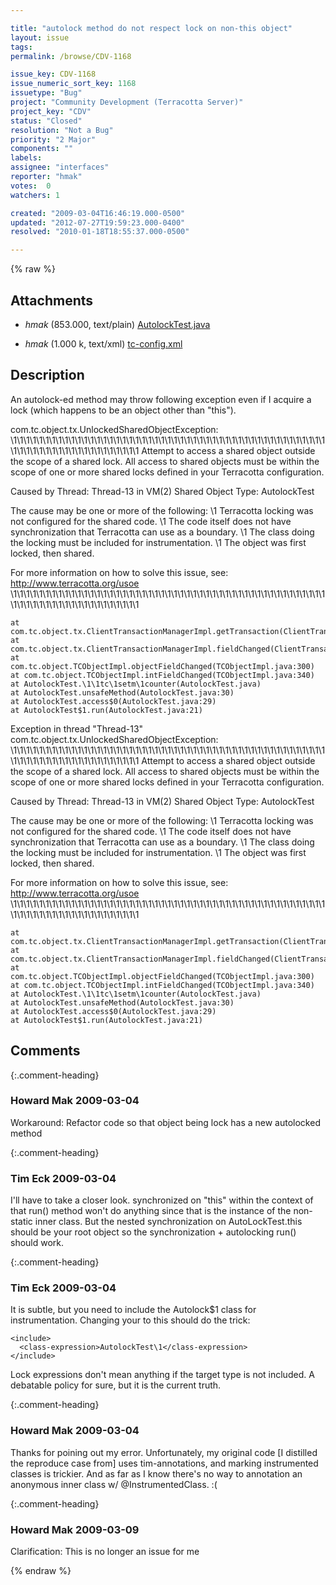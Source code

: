 ```yaml
---

title: "autolock method do not respect lock on non-this object"
layout: issue
tags: 
permalink: /browse/CDV-1168

issue_key: CDV-1168
issue_numeric_sort_key: 1168
issuetype: "Bug"
project: "Community Development (Terracotta Server)"
project_key: "CDV"
status: "Closed"
resolution: "Not a Bug"
priority: "2 Major"
components: ""
labels: 
assignee: "interfaces"
reporter: "hmak"
votes:  0
watchers: 1

created: "2009-03-04T16:46:19.000-0500"
updated: "2012-07-27T19:59:23.000-0400"
resolved: "2010-01-18T18:55:37.000-0500"

---
```




{% raw %}


## Attachments
  
* <em>hmak</em> (853.000, text/plain) [AutolockTest.java](/attachments/CDV/CDV-1168/AutolockTest.java)
  
* <em>hmak</em> (1.000 k, text/xml) [tc-config.xml](/attachments/CDV/CDV-1168/tc-config.xml)
  



## Description

<div markdown="1" class="description">

An autolock-ed method may throw following exception even if I acquire a lock (which happens to be an object other than "this").

com.tc.object.tx.UnlockedSharedObjectException: 
\1\1\1\1\1\1\1\1\1\1\1\1\1\1\1\1\1\1\1\1\1\1\1\1\1\1\1\1\1\1\1\1\1\1\1\1\1\1\1\1\1\1\1\1\1\1\1\1\1\1\1\1\1\1\1\1\1\1\1\1\1\1\1\1\1\1\1\1\1
Attempt to access a shared object outside the scope of a shared lock.
All access to shared objects must be within the scope of one or more
shared locks defined in your Terracotta configuration.

Caused by Thread: Thread-13 in VM(2)
Shared Object Type: AutolockTest

The cause may be one or more of the following:
 \1 Terracotta locking was not configured for the shared code.
 \1 The code itself does not have synchronization that Terracotta
   can use as a boundary.
 \1 The class doing the locking must be included for instrumentation.
 \1 The object was first locked, then shared.

For more information on how to solve this issue, see:
http://www.terracotta.org/usoe
\1\1\1\1\1\1\1\1\1\1\1\1\1\1\1\1\1\1\1\1\1\1\1\1\1\1\1\1\1\1\1\1\1\1\1\1\1\1\1\1\1\1\1\1\1\1\1\1\1\1\1\1\1\1\1\1\1\1\1\1\1\1\1\1\1\1\1\1\1

	at com.tc.object.tx.ClientTransactionManagerImpl.getTransaction(ClientTransactionManagerImpl.java:355)
	at com.tc.object.tx.ClientTransactionManagerImpl.fieldChanged(ClientTransactionManagerImpl.java:650)
	at com.tc.object.TCObjectImpl.objectFieldChanged(TCObjectImpl.java:300)
	at com.tc.object.TCObjectImpl.intFieldChanged(TCObjectImpl.java:340)
	at AutolockTest.\1\1tc\1setm\1counter(AutolockTest.java)
	at AutolockTest.unsafeMethod(AutolockTest.java:30)
	at AutolockTest.access$0(AutolockTest.java:29)
	at AutolockTest$1.run(AutolockTest.java:21)
Exception in thread "Thread-13" com.tc.object.tx.UnlockedSharedObjectException: 
\1\1\1\1\1\1\1\1\1\1\1\1\1\1\1\1\1\1\1\1\1\1\1\1\1\1\1\1\1\1\1\1\1\1\1\1\1\1\1\1\1\1\1\1\1\1\1\1\1\1\1\1\1\1\1\1\1\1\1\1\1\1\1\1\1\1\1\1\1
Attempt to access a shared object outside the scope of a shared lock.
All access to shared objects must be within the scope of one or more
shared locks defined in your Terracotta configuration.

Caused by Thread: Thread-13 in VM(2)
Shared Object Type: AutolockTest

The cause may be one or more of the following:
 \1 Terracotta locking was not configured for the shared code.
 \1 The code itself does not have synchronization that Terracotta
   can use as a boundary.
 \1 The class doing the locking must be included for instrumentation.
 \1 The object was first locked, then shared.

For more information on how to solve this issue, see:
http://www.terracotta.org/usoe
\1\1\1\1\1\1\1\1\1\1\1\1\1\1\1\1\1\1\1\1\1\1\1\1\1\1\1\1\1\1\1\1\1\1\1\1\1\1\1\1\1\1\1\1\1\1\1\1\1\1\1\1\1\1\1\1\1\1\1\1\1\1\1\1\1\1\1\1\1

	at com.tc.object.tx.ClientTransactionManagerImpl.getTransaction(ClientTransactionManagerImpl.java:355)
	at com.tc.object.tx.ClientTransactionManagerImpl.fieldChanged(ClientTransactionManagerImpl.java:650)
	at com.tc.object.TCObjectImpl.objectFieldChanged(TCObjectImpl.java:300)
	at com.tc.object.TCObjectImpl.intFieldChanged(TCObjectImpl.java:340)
	at AutolockTest.\1\1tc\1setm\1counter(AutolockTest.java)
	at AutolockTest.unsafeMethod(AutolockTest.java:30)
	at AutolockTest.access$0(AutolockTest.java:29)
	at AutolockTest$1.run(AutolockTest.java:21)

</div>

## Comments


{:.comment-heading}
### **Howard Mak** <span class="date">2009-03-04</span>

<div markdown="1" class="comment">

Workaround: Refactor code so that object being lock has a new autolocked method

</div>


{:.comment-heading}
### **Tim Eck** <span class="date">2009-03-04</span>

<div markdown="1" class="comment">

I'll have to take a closer look. synchronized on "this" within the context of that run() method won't do anything since that is the instance of the non-static inner class. But the nested synchronization on AutoLockTest.this should be your root object so the synchronization + autolocking run() should work. 

</div>


{:.comment-heading}
### **Tim Eck** <span class="date">2009-03-04</span>

<div markdown="1" class="comment">

It is subtle, but you need to include the Autolock$1 class for instrumentation. Changing your <include> to this should do the trick:

    <include>
      <class-expression>AutolockTest\1</class-expression>
    </include>

Lock expressions don't mean anything if the target type is not included. A debatable policy for sure, but it is the current truth. 



</div>


{:.comment-heading}
### **Howard Mak** <span class="date">2009-03-04</span>

<div markdown="1" class="comment">

Thanks for poining out my error.  Unfortunately, my original code [I distilled the reproduce case from] uses tim-annotations, and marking instrumented classes is trickier.  And as far as I know there's no way to annotation an anonymous inner class w/ @InstrumentedClass. :(

</div>


{:.comment-heading}
### **Howard Mak** <span class="date">2009-03-09</span>

<div markdown="1" class="comment">

Clarification: This is no longer an issue for me

</div>



{% endraw %}
